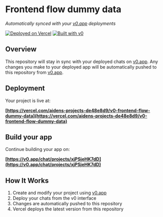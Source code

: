 # Frontend flow dummy data

*Automatically synced with your [v0.app](https://v0.app) deployments*

[![Deployed on Vercel](https://img.shields.io/badge/Deployed%20on-Vercel-black?style=for-the-badge&logo=vercel)](https://vercel.com/aidens-projects-de48e8d9/v0-frontend-flow-dummy-data)
[![Built with v0](https://img.shields.io/badge/Built%20with-v0.app-black?style=for-the-badge)](https://v0.app/chat/projects/xjPSjeHK7dD)

## Overview

This repository will stay in sync with your deployed chats on [v0.app](https://v0.app).
Any changes you make to your deployed app will be automatically pushed to this repository from [v0.app](https://v0.app).

## Deployment

Your project is live at:

**[https://vercel.com/aidens-projects-de48e8d9/v0-frontend-flow-dummy-data](https://vercel.com/aidens-projects-de48e8d9/v0-frontend-flow-dummy-data)**

## Build your app

Continue building your app on:

**[https://v0.app/chat/projects/xjPSjeHK7dD](https://v0.app/chat/projects/xjPSjeHK7dD)**

## How It Works

1. Create and modify your project using [v0.app](https://v0.app)
2. Deploy your chats from the v0 interface
3. Changes are automatically pushed to this repository
4. Vercel deploys the latest version from this repository
